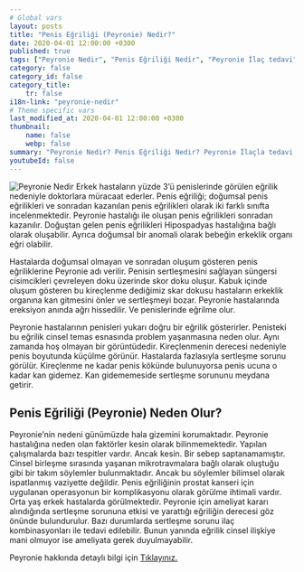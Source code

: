 ```yaml
---
# Global vars
layout: posts
title: "Penis Eğriliği (Peyronie) Nedir?"
date: 2020-04-01 12:00:00 +0300
published: true
tags: ["Peyronie Nedir", "Penis Eğriliği Nedir", "Peyronie İlaç tedavi", " Peyronie sebep", "Peyronie belirti", "Peyronie ameliyat", "Penis eğriliği düzeltme", "penis eğriliği ameliyatı", "mutluluk çubuğu ameliyatı", "Penil Protez Ameliyatı" , "Penis eğriliği ameliyatı nasıl olur" , "Peyronie" , "Penis Eğriliği" , "peyronie nedeni" , "peyronie teşhis" , "penis eğriliği nedeni" , "Penis neden eğrilir" ]
category: false
category_id: false
category_title:
    tr: false
i18n-link: "peyronie-nedir"
# Theme specific vars
last_modified_at: 2020-04-01 12:00:00 +0300
thumbnail:
    name: false
    webp: false
summary: "Peyronie Nedir? Penis Eğriliği Nedir? Peyronie İlaçla tedavi edilir mi? Peyronie'nin sebebi? Peyronie belirtileri, Peyronie ameliyatları, Penis Eğriliği düzeltilmesi, penis eğriliği ameliyatı, mutluluk çubuğu ameliyatı, penil protez ameliyatı, Penis eğriliği nasıl düzeltilir, Penis eğriliği ameliyatı nasıl olur"
youtubeId: false
---
```






![Peyronie Nedir](/assets/img/peyronie.jpeg)
Erkek hastaların yüzde 3’ü penislerinde görülen eğrilik nedeniyle doktorlara müracaat ederler. Penis eğriliği; doğumsal penis eğrilikleri ve sonradan kazanılan penis eğrilikleri olarak iki farklı sınıfta incelenmektedir. Peyronie hastalığı ile oluşan penis eğrilikleri sonradan kazanılır. Doğuştan gelen penis eğrilikleri Hipospadyas hastalığına bağlı olarak oluşabilir. Ayrıca doğumsal bir anomali olarak bebeğin erkeklik organı eğri olabilir.

Hastalarda doğumsal olmayan ve sonradan oluşum gösteren penis eğriliklerine Peyronie adı verilir. Penisin sertleşmesini sağlayan süngersi cisimcikleri çevreleyen doku üzerinde skor doku oluşur. Kabuk içinde oluşum gösteren bu kireçlenme dediğimiz skar dokusu hastaların erkeklik organına kan gitmesini önler ve sertleşmeyi bozar. Peyronie hastalarında ereksiyon anında ağrı hissedilir. Ve penislerinde eğrilme olur.

Peyronie hastalarının penisleri yukarı doğru bir eğrilik gösterirler. Penisteki bu eğrilik cinsel temas esnasında problem yaşanmasına neden olur. Aynı zamanda hoş olmayan bir görüntüdedir. Kireçlenmenin derecesi nedeniyle penis boyutunda küçülme görünür. Hastalarda fazlasıyla sertleşme sorunu görülür. Kireçlenme ne kadar penis kökünde bulunuyorsa penis ucuna o kadar kan gidemez. Kan gidememeside sertleşme sorununu meydana getirir.

## Penis Eğriliği (Peyronie) Neden Olur?

Peyronie’nin nedeni günümüzde hala gizemini korumaktadır. Peyronie hastalığına neden olan faktörler kesin olarak bilinmemektedir. Yapılan çalışmalarda bazı tespitler vardır. Ancak kesin. Bir sebep saptanamamıştır. Cinsel birleşme sırasında yaşanan mikrotravmalara bağlı olarak oluştuğu gibi bir takım söylemler bulunmaktadır. Ancak bu söylemler bilimsel olarak ispatlanmış vaziyette değildir. Penis eğriliğinin prostat kanseri için uygulanan operasyonun bir komplikasyonu olarak görülme ihtimali vardır. Orta yaş erkek hastalarda görülmektedir. Peyronie için ameliyat kararı alındığında sertleşme sorununa etkisi ve yarattığı eğriliğin derecesi göz önünde bulundurulur. Bazı durumlarda sertleşme sorunu ilaç kombinasyonları ile tedavi edilebilir. Bunun yanında eğrilik cinsel ilişkiye mani olmuyor ise ameliyata gerek duyulmayabilir.


Peyronie hakkında detaylı bilgi için [Tıklayınız.](https://www.onoluroloji.com/peyronie)

